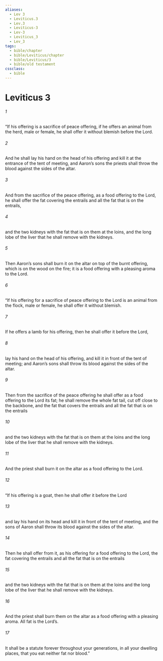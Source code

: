 ```yaml
---
aliases:
  - Lev 3
  - Leviticus.3
  - Lev.3
  - Leviticus-3
  - Lev-3
  - Leviticus_3
  - Lev_3
tags:
  - bible/chapter
  - bible/Leviticus/chapter
  - bible/Leviticus/3
  - bible/old testament
cssclass:
  - bible
---
```


# Leviticus 3

###### 1
“If his offering is a sacrifice of peace offering, if he offers an animal from the herd, male or female, he shall offer it without blemish before the Lord.
###### 2
And he shall lay his hand on the head of his offering and kill it at the entrance of the tent of meeting, and Aaron’s sons the priests shall throw the blood against the sides of the altar.
###### 3
And from the sacrifice of the peace offering, as a food offering to the Lord, he shall offer the fat covering the entrails and all the fat that is on the entrails,
###### 4
and the two kidneys with the fat that is on them at the loins, and the long lobe of the liver that he shall remove with the kidneys.
###### 5
Then Aaron’s sons shall burn it on the altar on top of the burnt offering, which is on the wood on the fire; it is a food offering with a pleasing aroma to the Lord.
###### 6
“If his offering for a sacrifice of peace offering to the Lord is an animal from the flock, male or female, he shall offer it without blemish.
###### 7
If he offers a lamb for his offering, then he shall offer it before the Lord,
###### 8
lay his hand on the head of his offering, and kill it in front of the tent of meeting; and Aaron’s sons shall throw its blood against the sides of the altar.
###### 9
Then from the sacrifice of the peace offering he shall offer as a food offering to the Lord its fat; he shall remove the whole fat tail, cut off close to the backbone, and the fat that covers the entrails and all the fat that is on the entrails
###### 10
and the two kidneys with the fat that is on them at the loins and the long lobe of the liver that he shall remove with the kidneys.
###### 11
And the priest shall burn it on the altar as a food offering to the Lord.
###### 12
“If his offering is a goat, then he shall offer it before the Lord
###### 13
and lay his hand on its head and kill it in front of the tent of meeting, and the sons of Aaron shall throw its blood against the sides of the altar.
###### 14
Then he shall offer from it, as his offering for a food offering to the Lord, the fat covering the entrails and all the fat that is on the entrails
###### 15
and the two kidneys with the fat that is on them at the loins and the long lobe of the liver that he shall remove with the kidneys.
###### 16
And the priest shall burn them on the altar as a food offering with a pleasing aroma. All fat is the Lord’s.
###### 17
It shall be a statute forever throughout your generations, in all your dwelling places, that you eat neither fat nor blood.”



